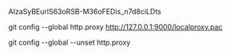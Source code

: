 AIzaSyBEurlS63oRSB-M36oFEDis_n7d8ciLDts

git config --global http.proxy http://127.0.0.1:9000/localproxy.pac

git config --global --unset http.proxy
